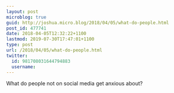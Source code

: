 ```yaml
---
layout: post
microblog: true
guid: http://joshua.micro.blog/2018/04/05/what-do-people.html
post_id: 477741
date: 2018-04-05T12:32:22+1100
lastmod: 2019-07-30T17:47:01+1100
type: post
url: /2018/04/05/what-do-people.html
twitter:
  id: 981708031644794883
  username: 
---
```

What do people not on social media get anxious about?
